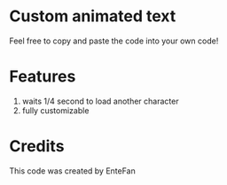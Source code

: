 # Custom animated text
Feel free to copy and paste the code into your own code!

# Features
1. waits 1/4 second to load another character
2. fully customizable

# Credits
This code was created by EnteFan

